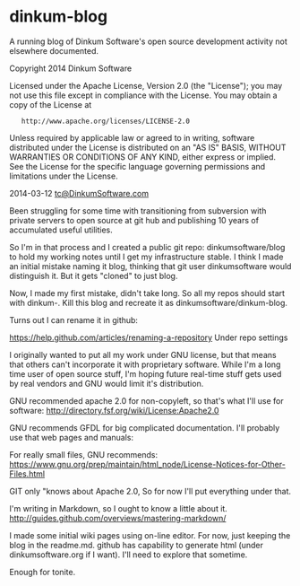 dinkum-blog
====

A running blog of Dinkum Software's open source development activity not elsewhere documented.

Copyright 2014 Dinkum Software

   Licensed under the Apache License, Version 2.0 (the "License");
   you may not use this file except in compliance with the License.
   You may obtain a copy of the License at

       http://www.apache.org/licenses/LICENSE-2.0

   Unless required by applicable law or agreed to in writing, software
   distributed under the License is distributed on an "AS IS" BASIS,
   WITHOUT WARRANTIES OR CONDITIONS OF ANY KIND, either express or implied.
   See the License for the specific language governing permissions and
   limitations under the License.

2014-03-12 tc@DinkumSoftware.com 

Been struggling for some time with transitioning from subversion with private
servers to open source at git hub and publishing 10 years of accumulated useful
utilities.

So I'm in that process and I created a public git repo: dinkumsoftware/blog to
hold my working notes until I get my infrastructure stable.  I think I made
an initial mistake naming it blog, thinking that git user dinkumsoftware would
distinguish it.  But it gets "cloned" to just blog.

Now, I made my first mistake, didn't take long.
So all my repos should start with dinkum-.  Kill this blog and recreate it
as dinkumsoftware/dinkum-blog.

Turns out I can rename it in github:

https://help.github.com/articles/renaming-a-repository
Under repo settings


I originally wanted to put all my work under GNU license, but that means
that others can't incorporate it with proprietary software.  While I'm
a long time user of open source stuff, I'm hoping future real-time stuff
gets used by real vendors and GNU would limit it's distribution.

GNU recommended apache 2.0 for non-copyleft, so that's what I'll use for
software:
http://directory.fsf.org/wiki/License:Apache2.0

GNU recommends GFDL for big complicated documentation.
I'll probably use that web pages and manuals:

For really small files, GNU recommends:
https://www.gnu.org/prep/maintain/html_node/License-Notices-for-Other-Files.html

GIT only "knows about Apache 2.0, So for now I'll put everything under that.

I'm writing in Markdown, so I ought to know a little about it.
http://guides.github.com/overviews/mastering-markdown/

I made some initial wiki pages using on-line editor.
For now, just keeping the blog in the readme.md.  github has capability to
generate html (under dinkumsoftware.org if I want).  I'll need to explore that
sometime.

Enough for tonite.

